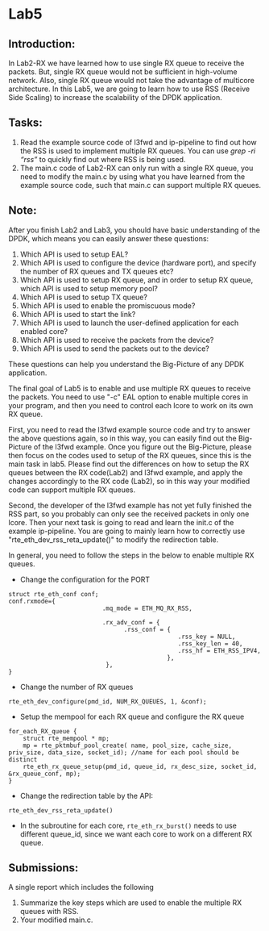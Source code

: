 # Lab5

## Introduction:
In Lab2-RX we have learned how to use single RX queue to receive the packets. But, single RX queue would not be sufficient in high-volume network. Also, single RX queue would not take the advantage of multicore architecture. In this Lab5, we are going to learn how to use RSS (Receive Side Scaling) to increase the scalability of the DPDK application.

## Tasks:
1. Read the example source code of l3fwd and ip-pipeline to find out how the RSS is used to implement multiple RX queues. You can use *grep -ri “rss”* to quickly find out where RSS is being used.
2. The main.c code of Lab2-RX can only run with a single RX queue, you need to modify the main.c by using what you have learned from the example source code, such that main.c can support multiple RX queues.

## Note:
After you finish Lab2 and Lab3, you should have basic understanding of the DPDK, which means you can easily answer these questions:

1. Which API is used to setup EAL?
1. Which API is used to configure the device (hardware port), and specify the number of RX queues and TX queues etc?
1. Which API is used to setup RX queue, and in order to setup RX queue, which API is used to setup memory pool?
1. Which API is used to setup TX queue?
1. Which API is used to enable the promiscuous mode?
1. Which API is used to start the link?
1. Which API is used to launch the user-defined application for each enabled core?
1. Which API is used to receive the packets from the device?
1. Which API is used to send the packets out to the device?

These questions can help you understand the Big-Picture of any DPDK application.
 
The final goal of Lab5 is to enable and use multiple RX queues to receive the packets. You need to use "-c" EAL option to enable multiple cores in your program, and then you need to control each lcore to work on its own RX queue.
 
First, you need to read the l3fwd example source code and try to answer the above questions again, so in this way, you can easily find out the Big-Picture of the l3fwd example. Once you figure out the Big-Picture, please then focus on the codes used to setup of the RX queues, since this is the main task in lab5. Please find out the differences on how to setup the RX queues between the RX code(Lab2) and l3fwd example, and apply the changes accordingly to the RX code (Lab2), so in this way your modified code can support multiple RX queues.  
 
Second, the developer of the l3fwd example has not yet fully finished the RSS part, so you probably can only see the received packets in only one lcore. Then your next task is going to read and learn the init.c of the example ip-pipeline. You are going to mainly learn how to correctly use "rte_eth_dev_rss_reta_update()" to modify the redirection table.

In general, you need to follow the steps in the below to enable multiple RX queues.

* Change the configuration for the PORT

```
struct rte_eth_conf conf;
conf.rxmode={ 
                          .mq_mode = ETH_MQ_RX_RSS,
                          
                          .rx_adv_conf = {
                                .rss_conf = {
                                               .rss_key = NULL,
                                               .rss_key_len = 40,
                                               .rss_hf = ETH_RSS_IPV4,
                                            },
                           },
}
```

* Change the number of RX queues
```
rte_eth_dev_configure(pmd_id, NUM_RX_QUEUES, 1, &conf);
```

* Setup the mempool for each RX queue and configure the RX queue
```
for_each_RX_queue {
    struct rte_mempool * mp;
    mp = rte_pktmbuf_pool_create( name, pool_size, cache_size, priv_size, data_size, socket_id); //name for each pool should be distinct
    rte_eth_rx_queue_setup(pmd_id, queue_id, rx_desc_size, socket_id, &rx_queue_conf, mp);
}
```

* Change the redirection table by the API: 
```
rte_eth_dev_rss_reta_update()
```

* In the subroutine for each core, ```rte_eth_rx_burst()``` needs to use different queue\_id, since we want each core to work on a different RX queue.


## Submissions:
A single report which includes the following

1. Summarize the key steps which are used to enable the multiple RX queues with RSS. 
2. Your modified main.c.

